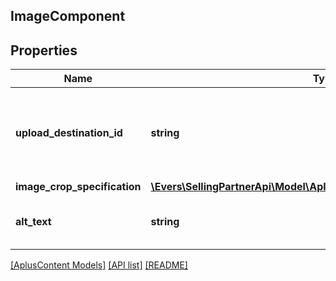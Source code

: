 ## ImageComponent

## Properties

Name | Type | Description | Notes
------------ | ------------- | ------------- | -------------
**upload_destination_id** | **string** | This identifier is provided by the Selling Partner API for Uploads. |
**image_crop_specification** | [**\Evers\SellingPartnerApi\Model\AplusContent\ImageCropSpecification**](ImageCropSpecification.md) |  |
**alt_text** | **string** | The alternative text for the image. |

[[AplusContent Models]](../) [[API list]](../../Api) [[README]](../../../README.md)

